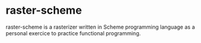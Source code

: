 # raster-scheme
raster-scheme is a rasterizer written in Scheme programming language as a personal exercice to practice functional programming.